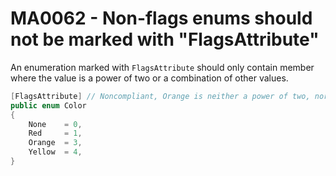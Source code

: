 # MA0062 - Non-flags enums should not be marked with "FlagsAttribute"

An enumeration marked with `FlagsAttribute` should only contain member where the value is a power of two or a combination of other values.

````csharp
[FlagsAttribute] // Noncompliant, Orange is neither a power of two, nor a combination of any of the defined values
public enum Color
{
    None    = 0,
    Red     = 1,
    Orange  = 3,
    Yellow  = 4,
}
````
